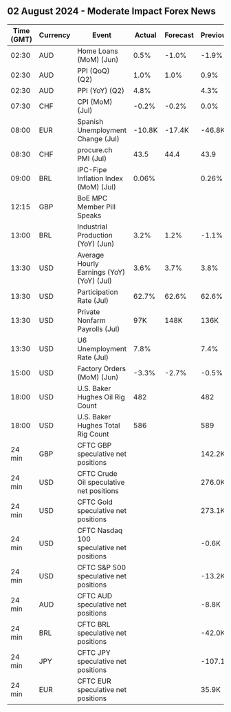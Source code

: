 ## 02 August 2024 - Moderate Impact Forex News

| Time (GMT) | Currency | Event | Actual | Forecast | Previous |
|------|----------|-------|--------|----------|----------|
| 02:30 | AUD | Home Loans (MoM) (Jun) | 0.5% | -1.0% | -1.9% |
| 02:30 | AUD | PPI (QoQ) (Q2) | 1.0% | 1.0% | 0.9% |
| 02:30 | AUD | PPI (YoY) (Q2) | 4.8% |  | 4.3% |
| 07:30 | CHF | CPI (MoM) (Jul) | -0.2% | -0.2% | 0.0% |
| 08:00 | EUR | Spanish Unemployment Change (Jul) | -10.8K | -17.4K | -46.8K |
| 08:30 | CHF | procure.ch PMI (Jul) | 43.5 | 44.4 | 43.9 |
| 09:00 | BRL | IPC-Fipe Inflation Index (MoM) (Jul) | 0.06% |  | 0.26% |
| 12:15 | GBP | BoE MPC Member Pill Speaks |  |  |  |
| 13:00 | BRL | Industrial Production (YoY) (Jun) | 3.2% | 1.2% | -1.1% |
| 13:30 | USD | Average Hourly Earnings (YoY) (YoY) (Jul) | 3.6% | 3.7% | 3.8% |
| 13:30 | USD | Participation Rate (Jul) | 62.7% | 62.6% | 62.6% |
| 13:30 | USD | Private Nonfarm Payrolls (Jul) | 97K | 148K | 136K |
| 13:30 | USD | U6 Unemployment Rate (Jul) | 7.8% |  | 7.4% |
| 15:00 | USD | Factory Orders (MoM) (Jun) | -3.3% | -2.7% | -0.5% |
| 18:00 | USD | U.S. Baker Hughes Oil Rig Count | 482 |  | 482 |
| 18:00 | USD | U.S. Baker Hughes Total Rig Count | 586 |  | 589 |
| 24 min | GBP | CFTC GBP speculative net positions |  |  | 142.2K |
| 24 min | USD | CFTC Crude Oil speculative net positions |  |  | 276.0K |
| 24 min | USD | CFTC Gold speculative net positions |  |  | 273.1K |
| 24 min | USD | CFTC Nasdaq 100 speculative net positions |  |  | -0.6K |
| 24 min | USD | CFTC S&P 500 speculative net positions |  |  | -13.2K |
| 24 min | AUD | CFTC AUD speculative net positions |  |  | -8.8K |
| 24 min | BRL | CFTC BRL speculative net positions |  |  | -42.0K |
| 24 min | JPY | CFTC JPY speculative net positions |  |  | -107.1K |
| 24 min | EUR | CFTC EUR speculative net positions |  |  | 35.9K |
